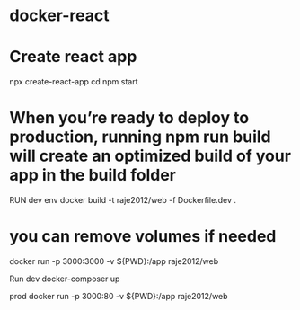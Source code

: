 # docker-react

# Create react app 
npx create-react-app <app-name>
cd <app-name>
npm start
  
# When you’re ready to deploy to production, running npm run build will create an optimized build of your app in the build folder
  
RUN dev env
  docker build -t raje2012/web -f Dockerfile.dev .
  # you can remove volumes if needed
  docker run  -p 3000:3000 -v ${PWD}:/app raje2012/web

  
Run dev
  docker-composer up
  
prod 
  docker run  -p 3000:80 -v ${PWD}:/app raje2012/web
